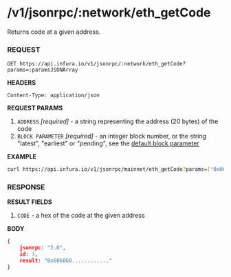 # /v1/jsonrpc/:network/eth_getCode

Returns code at a given address.

### REQUEST

`GET https://api.infura.io/v1/jsonrpc/:network/eth_getCode?params=:paramsJSONArray`

**HEADERS**

`Content-Type: application/json`

**REQUEST PARAMS**
1. `ADDRESS` _[required]_ - a string representing the address (20 bytes) of the code
2. `BLOCK PARAMETER` _[required]_ - an integer block number, or the string "latest", "earliest" or "pending", see the [default block parameter](https://github.com/ethereum/wiki/wiki/JSON-RPC#the-default-block-parameter)

**EXAMPLE**
```bash
curl https://api.infura.io/v1/jsonrpc/mainnet/eth_getCode?params=["0x06012c8cf97bead5deae237070f9587f8e7a266d","latest"]
```

### RESPONSE

**RESULT FIELDS**
1. `CODE` - a hex of the code at the given address

**BODY**

```json
{
    jsonrpc: "2.0",
    id: 1,
    result: "0x606060............" 
}
```
